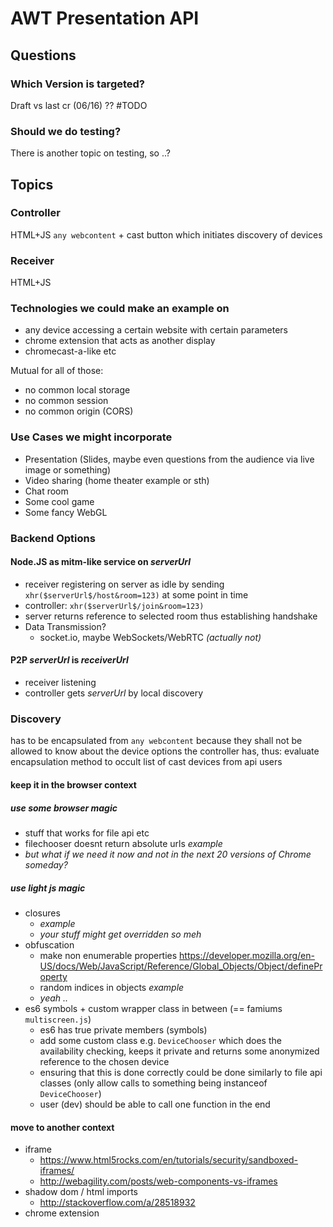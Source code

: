 # AWT Presentation API

## Questions

### Which Version is targeted?

Draft vs last cr (06/16) ?? #TODO

### Should we do testing?

There is another topic on testing, so ..?



## Topics

### Controller

HTML+JS
`any webcontent` + cast button which initiates discovery of devices

### Receiver

HTML+JS

### Technologies we could make an example on
- any device accessing a certain website with certain parameters
- chrome extension that acts as another display
- chromecast-a-like etc

Mutual for all of those:
- no common local storage
- no common session
- no common origin (CORS)

### Use Cases we might incorporate
- Presentation (Slides, maybe even questions from the audience via live image or something)
- Video sharing (home theater example or sth)
- Chat room
- Some cool game
- Some fancy WebGL

### Backend Options

#### Node.JS as mitm-like service on $serverUrl$

- receiver registering on server as idle by sending `xhr($serverUrl$/host&room=123)` at some point in time
- controller: `xhr($serverUrl$/join&room=123)`
- server returns reference to selected room thus establishing handshake
- Data Transmission?
  - socket.io, maybe WebSockets/WebRTC _(actually not)_

#### P2P $serverUrl$ is $receiverUrl$

- receiver listening
- controller gets $serverUrl$ by local discovery


### Discovery

has to be encapsulated from `any webcontent` because they shall not be allowed to know about the device options the controller has,
thus: evaluate encapsulation method to occult list of cast devices from api users

#### keep it in the browser context

##### use some browser magic

- stuff that works for file api etc
- filechooser doesnt return absolute urls *example*
- _but what if we need it now and not in the next 20 versions of Chrome someday?_

##### use light js magic

- closures
  - *example*
  - _your stuff might get overridden so meh_
- obfuscation
  - make non enumerable properties https://developer.mozilla.org/en-US/docs/Web/JavaScript/Reference/Global_Objects/Object/defineProperty
  - random indices in objects *example*
  - _yeah .._
- es6 symbols + custom wrapper class in between (== famiums `multiscreen.js`)
  - es6 has true private members (symbols)
  - add some custom class e.g. `DeviceChooser` which does the availability checking, keeps it private and returns some anonymized reference to the chosen device
  - ensuring that this is done correctly could be done similarly to file api classes (only allow calls to something being instanceof `DeviceChooser`)
  - user (dev) should be able to call one function in the end

#### move to another context
- iframe
  - https://www.html5rocks.com/en/tutorials/security/sandboxed-iframes/
  - http://webagility.com/posts/web-components-vs-iframes
- shadow dom / html imports
  - http://stackoverflow.com/a/28518932
- chrome extension